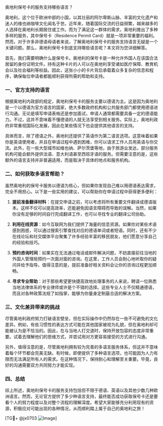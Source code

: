 奥地利保号卡的服务支持哪些语言？

奥地利，这个位于欧洲中部的小国，以其壮丽的阿尔卑斯山脉、丰富的文化遗产和迷人的维也纳咖啡文化闻名于世。近年来，随着国际交流的日益频繁，越来越多的人选择在奥地利长期居住或工作。而为了满足这一群体的需求，奥地利推出了多种多样的服务，其中保号卡（Residence Permit Card）就是一项非常重要的福利。然而，对于许多非德语母语者来说，了解奥地利保号卡的服务支持语言无疑是一个关键问题。那么，奥地利保号卡到底支持哪些语言呢？本文将为您详细解答。

首先，我们需要明确什么是保号卡。奥地利的保号卡是一种允许外国人在该国合法居留的身份证明文件。持有这种卡片的人可以在奥地利享受诸如医疗保障、教育机会以及社会福利等权益。因此，这张小小的卡片背后承载着众多复杂的信息和程序，确保每位申请者都能顺利获得所需的帮助和支持。

### 一、官方支持的语言

根据奥地利内政部的规定，奥地利保号卡的服务主要以德语为主。这是因为奥地利是一个以德语为官方语言的国家，绝大多数政府机构和公共服务部门都使用德语进行沟通。无论是填写申请表格还是参加面试，申请人通常都需要具备一定的德语能力。不过，这并不意味着不懂德语的人就无法享受到相关服务。实际上，奥地利政府非常重视国际化发展，因此在某些情况下也会提供其他语言的支持。

具体而言，除了德语之外，奥地利还提供了英语作为第二语言选项。这意味着如果你是英语使用者，并且在申请过程中遇到困难，你可以请求工作人员用英语与你交流。此外，在一些大型城市如维也纳、萨尔茨堡等地，由于旅游业发达，部分服务机构可能会额外提供法语、意大利语甚至西班牙语的服务。但需要注意的是，这些额外的语言支持并非普遍适用，而是取决于具体的地点和服务机构。

### 二、如何获取多语言帮助？

虽然奥地利的保号卡服务以德语为核心，但如果你发现自己难以用德语表达需求，完全不用担心。以下是一些实用的建议，可以帮助你在申请过程中获得更多便利：

1. **提前准备翻译材料**：在提交申请之前，可以考虑将所有重要文件翻译成德语版本。这样不仅可以提高效率，还能避免因语言障碍而导致的误解。当然，如果你没有足够的时间自行完成翻译工作，也可以寻找专业的翻译公司协助。

2. **利用在线资源**：如今互联网为我们提供了海量的信息资源。如果你对某些术语感到困惑，可以通过搜索引擎查找对应的德语单词或者短语。同时，还有不少在线论坛和社交媒体平台聚集了许多经验丰富的移民朋友，他们愿意分享自己的经验和技巧。

3. **预约咨询时间**：如果实在无法通过电话或邮件解决问题，不妨直接前往当地的外国人管理局预约一次面对面的咨询。在这里，工作人员会耐心地听取你的疑问并给予指导。值得注意的是，提前准备好相关资料会让你的咨询过程更加顺畅。

4. **寻求专业帮助**：对于那些希望更快捷高效地处理事务的人来说，聘请一位熟悉当地法律体系的专业律师或许是个不错的选择。这些专业人士不仅精通德语，而且对各种政策法规了如指掌，能够为你量身定制最合适的解决方案。

### 三、文化差异带来的挑战

尽管奥地利政府努力打破语言壁垒，但在实际操作中仍然存在一些不可避免的文化差异。例如，有些习惯性的表达方式可能在其他国家被视为礼貌，但在奥地利却可能被认为是不恰当的。因此，在与当地人打交道时，保持开放包容的态度非常重要。试着去理解他们的思维方式，并尝试用对方更容易接受的方式进行沟通。

另外，值得注意的是，尽管奥地利拥有较为完善的多语言服务体系，但这并不意味着每个环节都会完美无缺。有时候，即使提供了多种语言选项，也可能因为人力有限而无法满足所有人的需求。在这种情况下，保持耐心和理解至关重要。毕竟，良好的沟通需要双方共同努力才能实现。

### 四、总结

综上所述，奥地利保号卡的服务支持包括但不限于德语、英语以及其他少数几种欧洲语言。然而，无论官方提供了多少种语言支持，最终能否成功获取保号卡还是要看个人的努力程度以及对整个流程的理解深度。希望大家能够充分利用现有的资源，积极应对可能出现的各种情况，从而顺利踏上属于自己的奥地利之旅！

[TG💪+ @jx0703 ![Image](https://github.com/user-attachments/assets/dbca1d08-cadb-493c-b0ec-ad6f7a83f270)]